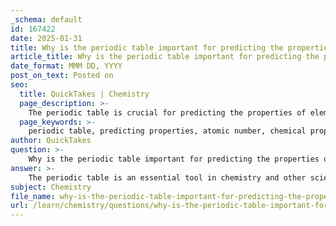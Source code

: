 ```yaml
---
_schema: default
id: 167422
date: 2025-01-31
title: Why is the periodic table important for predicting the properties of elements?
article_title: Why is the periodic table important for predicting the properties of elements?
date_format: MMM DD, YYYY
post_on_text: Posted on
seo:
  title: QuickTakes | Chemistry
  page_description: >-
    The periodic table is crucial for predicting the properties of elements due to its systematic organization, relationship between atomic structure and chemical behavior, and observable trends that help in understanding element interactions.
  page_keywords: >-
    periodic table, predicting properties, atomic number, chemical properties, electron configuration, periodic trends, atomic mass, isotopes, relationships between elements, chemistry
author: QuickTakes
question: >-
    Why is the periodic table important for predicting the properties of elements?
answer: >-
    The periodic table is an essential tool in chemistry and other sciences for several reasons, particularly in predicting the properties of elements. Here are the key points that highlight its importance:\n\n1. **Organization by Atomic Number**: The periodic table is organized by increasing atomic number, which is the number of protons in an atom's nucleus. This organization allows for a systematic arrangement of elements, making it easier to study and understand their properties.\n\n2. **Chemical Properties and Electron Configuration**: The atomic number determines the number of electrons in a neutral atom, which in turn defines the atom's electron configuration. The arrangement of electrons, especially the valence electrons, is crucial because it dictates how an atom interacts with other atoms. Elements with similar valence electron configurations are grouped together, exhibiting similar chemical behaviors. For example, elements in the same group (column) often share similar reactivity and bonding characteristics.\n\n3. **Periodic Trends**: The periodic table reveals trends in chemical properties across periods (rows) and groups. For instance, as you move from left to right across a period, elements typically become less metallic and more non-metallic, while their electronegativity increases. Similarly, down a group, elements tend to become more metallic and exhibit increasing atomic radii. These trends help predict how elements will behave in chemical reactions.\n\n4. **Information on Atomic Mass and Isotopes**: While the atomic mass does not affect an element's position in the periodic table, it provides insight into the mass characteristics of the element's isotopes. Understanding isotopes is important for applications in fields such as medicine and environmental science.\n\n5. **Understanding Relationships Between Elements**: The periodic table serves as a map for understanding the relationships between different elements. It allows scientists to predict how elements will combine to form compounds, the types of bonds they will form (covalent, ionic, etc.), and their potential reactivity.\n\nIn summary, the periodic table is crucial for predicting the properties of elements due to its systematic organization, the relationship between atomic structure and chemical behavior, and the observable trends that emerge from its layout. This makes it an invaluable resource for chemists and scientists in various fields.
subject: Chemistry
file_name: why-is-the-periodic-table-important-for-predicting-the-properties-of-elements.md
url: /learn/chemistry/questions/why-is-the-periodic-table-important-for-predicting-the-properties-of-elements
---
```


&nbsp;